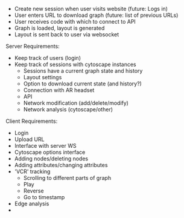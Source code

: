 - Create new session when user visits website (future: Logs in)
- User enters URL to download graph (future: list of previous URLs)
- User receives code with which to connect to API
- Graph is loaded, layout is generated
- Layout is sent back to user via websocket


Server Requirements:
- Keep track of users (login)
- Keep track of sessions with cytoscape instances
  - Sessions have a current graph state and history
  - Layout settings
  - Option to download current state (and history?)
  - Connection with AR headset
  - API
  - Network modification (add/delete/modify)
  - Network analysis (cytoscape/other)

Client Requirements:
- Login
- Upload URL
- Interface with server WS
- Cytoscape options interface
- Adding nodes/deleting nodes
- Adding attributes/changing attributes
- 'VCR' tracking
  - Scrolling to different parts of graph
  - Play
  - Reverse
  - Go to timestamp
- Edge analysis
-
